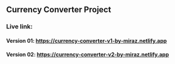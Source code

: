 ## Currency Converter Project

### Live link:

#### Version 01: https://currency-converter-v1-by-miraz.netlify.app

#### Version 02: https://currency-converter-v2-by-miraz.netlify.app
